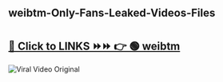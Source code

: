 
 ## weibtm-Only-Fans-Leaked-Videos-Files

# <h2><a href="https://mediaupload.pro?weibtm">🔗 Click to LINKS ⏩⏩ 👉 🟢 weibtm </a></h2>

<a href="https://mediaupload.pro?weibtm" rel="nofollow" data-target="animated-image.originalLink"><img src="https://i.ibb.co.com/xMMVF88/686577567.gif" alt="Viral Video Original" style="max-width: 100%; display: inline-block;" data-target="animated-image.originalImage"></a>